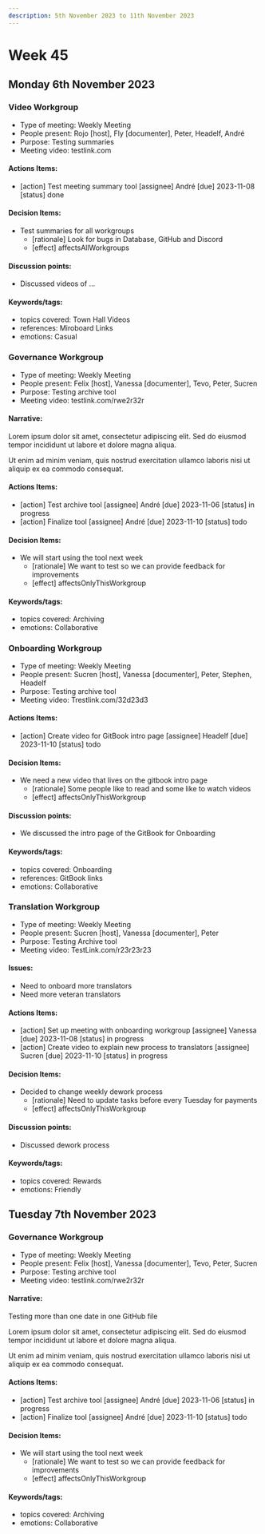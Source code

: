 ```yaml
---
description: 5th November 2023 to 11th November 2023
---
```


# Week 45

## Monday 6th November 2023




### Video Workgroup

- Type of meeting: Weekly Meeting
- People present: Rojo [host], Fly [documenter], Peter, Headelf, André
- Purpose: Testing summaries
- Meeting video: testlink.com

#### Actions Items:
- [action] Test meeting summary tool [assignee] André [due] 2023-11-08 [status] done

#### Decision Items:
- Test summaries for all workgroups
  - [rationale] Look for bugs in Database, GitHub and Discord
  - [effect] affectsAllWorkgroups

#### Discussion points:
- Discussed videos of ...

#### Keywords/tags:
- topics covered: Town Hall Videos
- references: Miroboard Links
- emotions: Casual

### Governance Workgroup

- Type of meeting: Weekly Meeting
- People present: Felix [host], Vanessa [documenter], Tevo, Peter, Sucren
- Purpose: Testing archive tool
- Meeting video: testlink.com/rwe2r32r

#### Narrative:

Lorem ipsum dolor sit amet, consectetur adipiscing elit. Sed do eiusmod tempor incididunt ut labore et dolore magna aliqua. 

Ut enim ad minim veniam, quis nostrud exercitation ullamco laboris nisi ut aliquip ex ea commodo consequat.

#### Actions Items:
- [action] Test archive tool [assignee] André [due] 2023-11-06 [status] in progress
- [action] Finalize tool [assignee] André [due] 2023-11-10 [status] todo

#### Decision Items:
- We will start using the tool next week
  - [rationale] We want to test so we can provide feedback for improvements
  - [effect] affectsOnlyThisWorkgroup

#### Keywords/tags:
- topics covered: Archiving
- emotions: Collaborative

### Onboarding Workgroup

- Type of meeting: Weekly Meeting
- People present: Sucren [host], Vanessa [documenter], Peter, Stephen, Headelf
- Purpose: Testing archive tool
- Meeting video: Trestlink.com/32d23d3

#### Actions Items:
- [action] Create video for GitBook intro page [assignee] Headelf [due] 2023-11-10 [status] todo

#### Decision Items:
- We need a new video that lives on the gitbook intro page
  - [rationale] Some people like to read and some like to watch videos
  - [effect] affectsOnlyThisWorkgroup

#### Discussion points:
- We discussed the intro page of the GitBook for Onboarding

#### Keywords/tags:
- topics covered: Onboarding
- references: GitBook links
- emotions: Collaborative

### Translation Workgroup

- Type of meeting: Weekly Meeting
- People present: Sucren [host], Vanessa [documenter], Peter
- Purpose: Testing Archive tool
- Meeting video: TestLink.com/r23r23r23

#### Issues:
- Need to onboard more translators
- Need more veteran translators

#### Actions Items:
- [action] Set up meeting with onboarding workgroup [assignee] Vanessa [due] 2023-11-08 [status] in progress
- [action] Create video to explain new process to translators [assignee] Sucren [due] 2023-11-10 [status] in progress

#### Decision Items:
- Decided to change weekly dework process
  - [rationale] Need to update tasks before every Tuesday for payments
  - [effect] affectsOnlyThisWorkgroup

#### Discussion points:
- Discussed dework process 

#### Keywords/tags:
- topics covered: Rewards
- emotions: Friendly
## Tuesday 7th November 2023

### Governance Workgroup

- Type of meeting: Weekly Meeting
- People present: Felix [host], Vanessa [documenter], Tevo, Peter, Sucren
- Purpose: Testing archive tool
- Meeting video: testlink.com/rwe2r32r

#### Narrative:

Testing more than one date in one GitHub file

Lorem ipsum dolor sit amet, consectetur adipiscing elit. Sed do eiusmod tempor incididunt ut labore et dolore magna aliqua. 

Ut enim ad minim veniam, quis nostrud exercitation ullamco laboris nisi ut aliquip ex ea commodo consequat.

#### Actions Items:
- [action] Test archive tool [assignee] André [due] 2023-11-06 [status] in progress
- [action] Finalize tool [assignee] André [due] 2023-11-10 [status] todo

#### Decision Items:
- We will start using the tool next week
  - [rationale] We want to test so we can provide feedback for improvements
  - [effect] affectsOnlyThisWorkgroup

#### Keywords/tags:
- topics covered: Archiving
- emotions: Collaborative